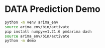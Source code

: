 # DATA Prediction Demo


```bash
python -m venv arima_env
source arima_env/bin/activate
pip install numpy==1.21.6 pmdarima dash
source arima_env/bin/activate
python -m demo
```